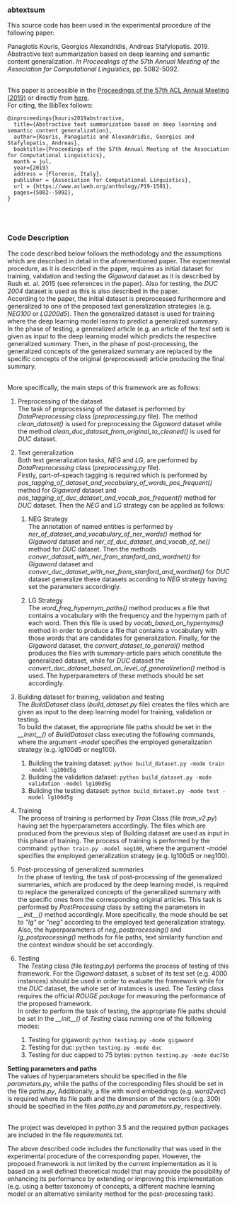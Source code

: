 ### abtextsum
This source code has been used in the experimental procedure of the following paper:

Panagiotis Kouris, Georgios Alexandridis, Andreas Stafylopatis. 2019. Abstractive text summarization based on deep learning and semantic content generalization. _In Proceedings of the 57th Annual Meeting of the Association for Computational Linguistics_, pp. 5082-5092.<br/>
<br/>


This paper is accessible in the [Proceedings of the 57th ACL Annual Meeting (2019)](https://www.aclweb.org/anthology/events/acl-2019/) or directly from [here](https://www.aclweb.org/anthology/P19-1501). 
<br/> For citing, the BibTex follows:
```
@inproceedings{kouris2019abstractive,
  title={Abstractive text summarization based on deep learning and semantic content generalization},
  author={Kouris, Panagiotis and Alexandridis, Georgios and Stafylopatis, Andreas},
  booktitle={Proceedings of the 57th Annual Meeting of the Association for Computational Linguistics},
  month = jul,
  year={2019}
  address = {Florence, Italy},
  publisher = {Association for Computational Linguistics},
  url = {https://www.aclweb.org/anthology/P19-1501},
  pages={5082--5092},
}
```
<br/><br/>

### Code Description
The code described below follows the methodology and the assumptions which are described in detail in the aforementioned paper.
The experimental procedure, as it is described in the paper, requires as initial dataset for training, validation and testing the _Gigaword_ dataset as it is described by Rush et. al. 2015 (see references in the paper). Also for testing, the _DUC 2004_ dataset is used as this is also described in the paper.
<br/>
According to the paper, the initial dataset is preprocessed furthermore and generalized to one of the proposed text generalization strategies (e.g. _NEG100_ or _LG200d5_). Then the generalized dataset is used for training where the deep learning model learns to predict a generalized summary.
<br/>
In the phase of testing, a generalized article (e.g. an article of the test set) is given as input to the deep learning model which predicts the respective generalized summary. Then, in the phase of post-processing, the generalized concepts of the generalized summary are replaced by the specific concepts of the original (preprocessed) article producing the final summary.<br/><br/>  

More specifically, the main steps of this framework are as follows:

1. Preprocessing of the dataset<br/> 
The task of preprocessing of the dataset is performed by _DataPreprocessing_ class (_preprocessing.py_ file). The method _clean_dataset()_ is used for preprocessing the _Gigaword_ dataset while the method _clean_duc_dataset_from_original_to_cleaned()_ is used for _DUC_ dataset. 


1. Text generalization<br/>
Both text generalization tasks, _NEG_ and _LG_, are performed by _DataPreprocessing_ class (_preprocessing.py_ file).<br/>
Firstly, part-of-speach tagging is required which is performed by _pos_tagging_of_dataset_and_vocabulary_of_words_pos_frequent()_ method for _Gigaword_ dataset and _pos_tagging_of_duc_dataset_and_vocab_pos_frequent()_ method for _DUC_ dataset. Then the _NEG_ and _LG_ strategy can be applied as follows:
   1. NEG Strategy<br/>
The annotation of named entities is performed by _ner_of_dataset_and_vocabulary_of_ner_words()_ method for _Gigaword_ dataset and _ner_of_duc_dataset_and_vocab_of_ne()_ method for _DUC_ dataset. Then the methods _conver_dataset_with_ner_from_stanford_and_wordnet()_ for _Gigaword_ dataset and _conver_duc_dataset_with_ner_from_stanford_and_wordnet()_ for _DUC_ dataset generalize these datasets according to _NEG_ strategy having set the parameters accordingly. 

   1. LG Strategy<br/> 
The _word_freq_hypernym_paths()_ method produces a file that contains a vocabulary with the frequency and the hypernym path of each word. Then this file is used by _vocab_based_on_hypernyms()_ method in order to produce a file that contains a vocabulary with those words that are candidates for generalization. Finally, for the _Gigaword_ dataset, the _convert_dataset_to_general()_ method produces the files with summary-article pairs which constitute the generalized dataset, while for _DUC_ dataset the _convert_duc_dataset_based_on_level_of_generalizetion()_ method is used. The hyperparameters of these methods should be set accordingly.


1. Building dataset for training, validation and testing<br/>
The _BuildDataset_ class (_build_dataset.py_ file) creates the files which are given as input to the deep learning model for training, validation or testing.
</br>To build the dataset, the appropriate file paths should be set in the _\_\_inint\_\_()_ of _BuildDataset_ class executing the following commands, where the argument _-model_ specifies the employed generalization strategy (e.g. lg100d5 or neg100). 
   1. Building the training dataset: ```python build_dataset.py -mode train -model lg100d5g```
   1. Building the validation dataset: ```python build_dataset.py -mode validation -model lg100d5g``` 
   1. Building the testing dataset: ```python build_dataset.py -mode test -model lg100d5g```
 

1. Training<br/>
The process of training is performed by _Train_ Class (file _train_v2.py_) having set the hyperparameters accordingly. The files which are produced from the previous step of Building dataset are used as input in this phase of training.
The process of training is performed by the command: ```python train.py -model neg100```, where the argument -model specifies the employed generalization strategy (e.g. lg100d5 or neg100).

1. Post-processing of generalized summaries<br/>
In the phase of testing, the task of post-processing of the generalized summaries, which are produced by the deep learning model, is required to replace the generalized concepts of the generalized summary with the specific ones from the corresponding original articles. This task is performed by _PostProcessing_ class by setting the parameters in _\_\_init\_\_()_ method accordingly. More specifically, the mode should be set to _"lg"_ or _"neg"_ according to the employed text generalization strategy. Also, the hyperparameters of _neg_postprocessing()_ and _lg_postprocessing()_ methods for file paths, text similarity function and the context window should be set accordingly.


1. Testing<br/>
The _Testing_ class (file _testing.py_) performs the process of testing of this framework. For the _Gigaword_ dataset, a subset of its test set (e.g. 4000 instances) should be used in order to evaluate the framework while for the _DUC_ dataset, the whole set of instances is used. The _Testing_ class requires the official _ROUGE package_ for measuring the performance of the proposed framework.<br/>
In order to perform the task of testing, the appropriate file paths should be set in the _\_\_init\_\_()_ of _Testing_ class running one of the following modes: 
   1. Testing for gigaword: ```python testing.py -mode gigaword``` 
   1. Testing for duc: ```python testing.py -mode duc``` 
   1. Testing for duc capped to 75 bytes: ```python testing.py -mode duc75b```

**Setting parameters and paths**<br/>
The values of hyperparameters should be specified in the file _parameters.py_, while the paths of the corresponding files should be set in the file _paths.py_, 
Additionally, a file with word embeddings (e.g. _word2vec_) is required where its file path and the dimension of the vectors (e.g. 300) should be specified in the files _paths.py_ and _parameters.py_, respectively.<br/><br/>

The project was developed in python 3.5 and the required python packages are included in the file _requirements.txt_.

The above described code includes the functionality that was used in the experimental procedure of the corresponding paper. However, the proposed framework is not limited by the current implementation as it is based on a well defined theoretical model that may provide the possibility of enhancing its performance by extending or improving this implementation (e.g. using a better taxonomy of concepts, a different machine learning model or an alternative similarity method for the post-processing task). 

<!--
```
@inproceedings{kouris-etal-2019-abstractive,
    title = "Abstractive Text Summarization Based on Deep Learning and Semantic Content Generalization",
    author = "Kouris, Panagiotis  and Alexandridis, Georgios  and Stafylopatis, Andreas",
    booktitle = "Proceedings of the 57th Annual Meeting of the Association for Computational Linguistics",
    month = jul,
    year = "2019",
    address = "Florence, Italy",
    publisher = "Association for Computational Linguistics",
    url = "https://www.aclweb.org/anthology/P19-1501",
    pages = "5082--5092",
    abstract = "This work proposes a novel framework for enhancing abstractive text summarization based on the combination of deep learning techniques along with semantic data transformations. Initially, a theoretical model for semantic-based text generalization is introduced and used in conjunction with a deep encoder-decoder architecture in order to produce a summary in generalized form. Subsequently, a methodology is proposed which transforms the aforementioned generalized summary into human-readable form, retaining at the same time important informational aspects of the original text and addressing the problem of out-of-vocabulary or rare words. The overall approach is evaluated on two popular datasets with encouraging results.",
}
```
-->
